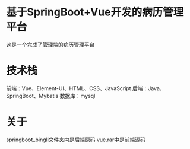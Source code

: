 基于SpringBoot+Vue开发的病历管理平台
===
这是一个完成了管理端的病历管理平台

技术栈
===
前端：Vue、Element-UI、HTML、CSS、JavaScript
后端：Java、SpringBoot、Mybatis
数据库：mysql

关于
===
springboot_bingli文件夹内是后端原码
vue.rar中是前端源码
